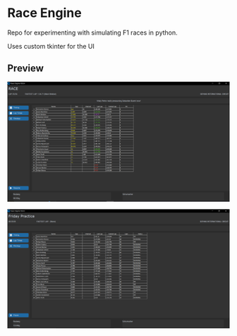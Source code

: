 # Race Engine

Repo for experimenting with simulating F1 races in python.

Uses custom tkinter for the UI

## Preview

![Preview](images/preview.PNG)

![Preview2](images/preview2.PNG)
